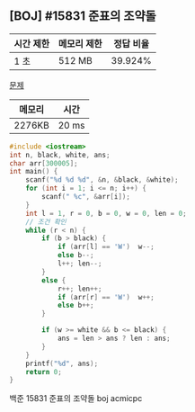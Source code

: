 ## [BOJ] #15831 준표의 조약돌

| 시간 제한 | 메모리 제한 | 정답 비율 |
| --------- | ----------- | --------- |
| 1 초      | 512 MB      | 39.924%   |

[문제](https://www.acmicpc.net/problem/15831)





| 메모리 | 시간  |
| ------ | ----- |
| 2276KB | 20 ms |

```c++
#include <iostream>
int n, black, white, ans;
char arr[300005];
int main() {
	scanf("%d %d %d", &n, &black, &white);
	for (int i = 1; i <= n; i++) {
		scanf(" %c", &arr[i]);
	}
	int l = 1, r = 0, b = 0, w = 0, len = 0;
	// 조건 확인
	while (r < n) {
		if (b > black) {
			if (arr[l] == 'W')	w--;
			else b--;
			l++; len--;
		}
		else {
			r++; len++;
			if (arr[r] == 'W')	w++;
			else b++;
		}

		if (w >= white && b <= black) {
			ans = len > ans ? len : ans;
		}
	}
	printf("%d", ans);
	return 0;
}
```





백준 15831 준표의 조약돌 boj acmicpc

